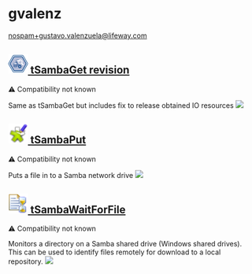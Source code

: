 # gvalenz
  <nospam+gustavo.valenzuela@lifeway.com>

## <a href='./components/tSambaGet revision/readme.md'><img src='./components/tSambaGet revision/logo.jpg' width='40' height='40'> tSambaGet revision</a>
 :warning: Compatibility not known

Same as tSambaGet but includes fix to release obtained IO resources
<img src='./components/tSambaGet revision/sample.jpg'>

## <a href='./components/tSambaPut/readme.md'><img src='./components/tSambaPut/logo.jpg' width='40' height='40'> tSambaPut</a>
 :warning: Compatibility not known

Puts a file in to a Samba network drive
<img src='./components/tSambaPut/sample.jpg'>

## <a href='./components/tSambaWaitForFile/readme.md'><img src='./components/tSambaWaitForFile/logo.jpg' width='40' height='40'> tSambaWaitForFile</a>
 :warning: Compatibility not known

Monitors a directory on a Samba shared drive (Windows shared drives). This can be used to identify files remotely for download to a local repository.
<img src='./components/tSambaWaitForFile/sample.jpg'>
